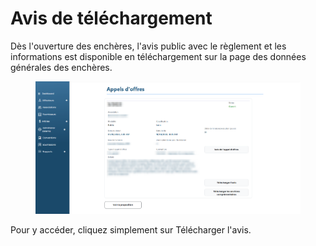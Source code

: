 # Avis de téléchargement

Dès l'ouverture des enchères, l'avis public avec le règlement et les informations est disponible en téléchargement sur la page des données générales des enchères.

<figure><img src="../../../.gitbook/assets/adm-licit-det (1).png" alt=""><figcaption></figcaption></figure>

Pour y accéder, cliquez simplement sur Télécharger l'avis.
